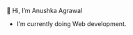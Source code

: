 👋 Hi, I’m Anushka Agrawal
 - I’m currently doing Web development.

<!---
Anushka512/Anushka512 is a ✨ special ✨ repository because its `anu.md` (this file) appears on your GitHub profile.
You can click the Preview link to take a look at your changes.
--->
